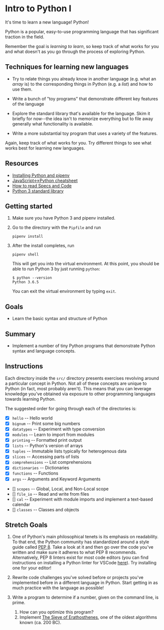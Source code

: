 # Intro to Python I

It's time to learn a new language! Python!

Python is a popular, easy-to-use programming language that has significant
traction in the field.

Remember the goal is _learning to learn_, so keep track of what works for you
and what doesn't as you go through the process of exploring Python.

## Techniques for learning new languages

- Try to relate things you already know in another language (e.g. what an
  _array_ is) to the corresponding things in Python (e.g. a _list_) and how to
  use them.

- Write a bunch of "toy programs" that demonstrate different key features of the
  language

- Explore the standard library that's available for the language. Skim it
  briefly for now--the idea isn't to memorize everything but to file away
  generally what functionality is available.

- Write a more substantial toy program that uses a variety of the features.

Again, keep track of what works for you. Try different things to see what works
best for learning new languages.

## Resources

- [Installing Python and pipenv](https://github.com/LambdaSchool/CS-Wiki/wiki/Installing-Python-3-and-pipenv)
- [JavaScript<->Python cheatsheet](https://github.com/LambdaSchool/CS-Wiki/wiki/Javascript-Python-cheatsheet)
- [How to read Specs and Code](https://github.com/LambdaSchool/CS-Wiki/wiki/How-to-Read-Specifications-and-Code)
- [Python 3 standard library](https://docs.python.org/3.6/library/)

## Getting started

1. Make sure you have Python 3 and pipenv installed.

2. Go to the directory with the `Pipfile` and run

   ```
   pipenv install
   ```

3. After the install completes, run

   ```
   pipenv shell
   ```

   This will get you into the virtual environment. At this point, you should be
   able to run Python 3 by just running `python`:

   ```
   $ python --version
   Python 3.6.5
   ```

   You can exit the virtual environment by typing `exit`.

## Goals

- Learn the basic syntax and structure of Python

## Summary

- Implement a number of tiny Python programs that demonstrate Python syntax and
  language concepts.

## Instructions

Each directory inside the `src/` directory presents exercises revolving around a
particular concept in Python. Not all of these concepts are unique to Python (in
fact, most probably aren't). This means that you can leverage knowledge you've
obtained via exposure to other programming languages towards learning Python.

The suggested order for going through each of the directories is:

- [x] `hello` -- Hello world
- [x] `bignum` -- Print some big numbers
- [x] `datatypes` -- Experiment with type conversion
- [x] `modules` -- Learn to import from modules
- [x] `printing` -- Formatted print output
- [x] `lists` -- Python's version of arrays
- [x] `tuples` -- Immutable lists typically for heterogenous data
- [x] `slices` -- Accessing parts of lists
- [x] `comprehensions` -- List comprehensions
- [x] `dictionaries` -- Dictionaries
- [x] `functions` -- Functions
- [x] `args` -- Arguments and Keyword Arguments
- [] `scopes` -- Global, Local, and Non-Local scope
- [] `file_io` -- Read and write from files
- [] `cal` -- Experiment with module imports and implement a text-based calendar
- [] `classes` -- Classes and objects

## Stretch Goals

1. One of Python's main philosophical tenets is its emphasis on readability. To
   that end, the Python community has standardized around a style guide called
   [PEP 8](https://www.python.org/dev/peps/pep-0008/). Take a look at it and
   then go over the code you've written and make sure it adheres to what PEP 8
   recommends. Alternatively, PEP 8 linters exist for most code editors (you can
   find instructions on installing a Python linter for VSCode
   [here](https://code.visualstudio.com/docs/python/linting)). Try installing
   one for your editor!

2. Rewrite code challenges you've solved before or projects you've implemented
   before in a different language in Python. Start getting in as much practice
   with the language as possible!

3. Write a program to determine if a number, given on the command line, is prime.

   1. How can you optimize this program?
   2. Implement [The Sieve of
      Erathosthenes](https://en.wikipedia.org/wiki/Sieve_of_Eratosthenes), one
      of the oldest algorithms known (ca. 200 BC).
